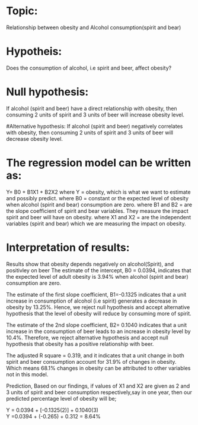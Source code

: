 # Topic: 
Relationship between obesity and Alcohol consumption(spirit and bear)

# Hypotheis: 
Does the consumption of alcohol, i.e spirit and beer, affect obesity?

# Null hypothesis: 
If alcohol (spirit and beer) have a direct relationship with obesity, then consuming 2 units of spirit and 3 units of beer will increase obesity level.

#Alternative hypothesis: 
If alcohol (spirit and beer) negatively correlates with obesity, then consuming 2 units of spirit and 3 units of beer will decrease obesity level.


# The regression model can be written as:
Y= B0 + B1X1 + B2X2
where Y = obesity,  which is what we want to estimate and possibly predict.
where B0 = constant or the expected level of obesity when alcohol (spirit and bear) consumption are zero.
where B1 and B2 = are the slope coefficient of spirit and bear variables. They measure the impact spirit and beer will have on obesity. 
where X1 and X2 = are the independent variables (spirit and bear) which we are measuring the impact on obesity.
 
 

# Interpretation of results:
Results show that obesity depends negatively on alcohol(Spirit), and positivley on beer
The estimate of the intercept, B0 = 0.0394, indicates that the expected level of adult obesity  is 3.94% when alcohol (spirit and bear) consumption are zero. 

The estimate of the first slope coefficient, B1=-0.1325 indicates that a unit increase in consumption of alcohol (i.e spirit) generates a decrease in obesity by 13.25%. Hence, we reject null hypothesis and accept alternative hypothesis that the level of obesity will reduce by consuming more of spirit.

The estimate of the 2nd slope coefficient, B2= 0.1040 indicates that a unit increase in the consumption of beer leads to an increase in obesity level by 10.4%. Therefore, we reject alternative hypothesis and accept null hypothesis that obesity has a positive relationship with beer.

The adjusted R square =  0.319, and it indicates that a unit change in both spirit and beer consumption account for 31.9% of changes in obesity. Which means 68.1% changes in obesity can be attributed to other variables not in this model. 

Prediction,
Based on our findings, if values of X1 and X2 are given as 2 and 3 units of spirit and beer consumption respectively,say in one year, then our predicted percentage level of obesity will be;
 
 Y = 0.0394 + [-0.1325(2)] + 0.1040(3)  
  Y =0.0394 + (-0.265) + 0.312 = 8.64%
